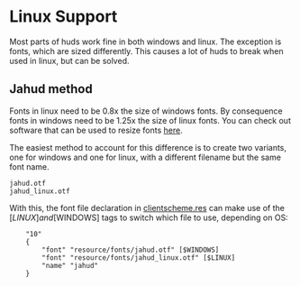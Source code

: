 # Linux Support

Most parts of huds work fine in both windows and linux. The exception is fonts, which are sized differently. This causes a lot of huds to break when used in linux, but can be solved.

## Jahud method

Fonts in linux need to be 0.8x the size of windows fonts. By consequence fonts in windows need to be 1.25x the size of linux fonts. You can check out software that can be used to resize fonts [here](/0-TUTORIAL/0-Tools.md).

The easiest method to account for this difference is to create two variants, one for windows and one for linux, with a different filename but the same font name.
```
jahud.otf
jahud_linux.otf
```

With this, the font file declaration in [clientscheme.res](/0-TUTORIAL/3-Editing-Clientscheme.md) can make use of the [$LINUX] and [$WINDOWS] tags to switch which file to use, depending on OS:
```
	"10"
	{
		"font" "resource/fonts/jahud.otf" [$WINDOWS]
		"font" "resource/fonts/jahud_linux.otf" [$LINUX]
		"name" "jahud"
	}
```